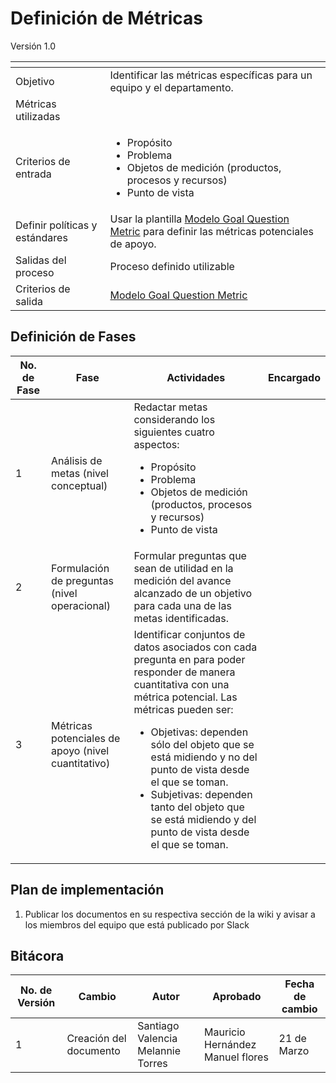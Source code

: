 # Definición de Métricas
Versión 1.0

[]() | []()
--|--
Objetivo |  Identificar las métricas específicas para un equipo y el departamento.
Métricas utilizadas | 
Criterios de entrada | <ul><li>Propósito </li><li>Problema</li><li>Objetos de medición (productos, procesos y recursos) </li><li>Punto de vista</li></ul>
Definir políticas y estándares | Usar la plantilla  [Modelo Goal Question Metric](https://drive.google.com/open?id=1DQtb8yXpBbyqeqMRkvnoOqFh9pAzfSUWFvYvTpTgwN0) para definir las métricas potenciales de apoyo.
Salidas del proceso | Proceso definido utilizable
Criterios de salida | [Modelo Goal Question Metric](https://drive.google.com/open?id=1DQtb8yXpBbyqeqMRkvnoOqFh9pAzfSUWFvYvTpTgwN0)

## Definición de Fases
No. de Fase | Fase | Actividades | Encargado
------------|------|-------------|-----------
1 | Análisis de metas (nivel conceptual) | Redactar metas considerando los siguientes cuatro aspectos:<ul><li>Propósito</li><li>Problema</li><li>Objetos de medición (productos, procesos y recursos)</li><li>Punto de vista</li></ul> |
2 | Formulación de preguntas (nivel operacional) | Formular preguntas que sean de utilidad en la medición del avance alcanzado de un objetivo para cada una de las metas identificadas. |
3 | Métricas potenciales de apoyo (nivel cuantitativo) | Identificar conjuntos de datos asociados con cada pregunta en para poder responder de manera cuantitativa con una métrica potencial. Las métricas pueden ser:<ul><li>Objetivas: dependen sólo del objeto que se está midiendo y no del punto de vista desde el que se toman.</li><li>Subjetivas: dependen tanto del objeto que se está midiendo y del punto de vista desde el que se toman.</li></ul>|


## Plan de implementación

<ol><li>Publicar los documentos en su respectiva sección de la wiki y avisar a los miembros del equipo que está publicado por Slack</li></ol>

## Bitácora
No. de Versión | Cambio | Autor | Aprobado | Fecha de cambio
------------|------|-------------|-----------|-----------
1 |Creación del documento | Santiago Valencia Melannie Torres| Mauricio Hernández Manuel flores| 21 de Marzo
